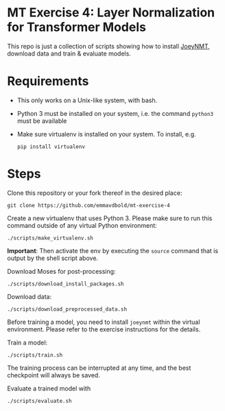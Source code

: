 # MT Exercise 4: Layer Normalization for Transformer Models

This repo is just a collection of scripts showing how to install [JoeyNMT](https://github.com/joeynmt/joeynmt), download
data and train & evaluate models.

# Requirements

- This only works on a Unix-like system, with bash.
- Python 3 must be installed on your system, i.e. the command `python3` must be available
- Make sure virtualenv is installed on your system. To install, e.g.

    `pip install virtualenv`

# Steps

Clone this repository or your fork thereof in the desired place:

    git clone https://github.com/emmavdbold/mt-exercise-4

Create a new virtualenv that uses Python 3. Please make sure to run this command outside of any virtual Python environment:

    ./scripts/make_virtualenv.sh

**Important**: Then activate the env by executing the `source` command that is output by the shell script above.

Download Moses for post-processing:

    ./scripts/download_install_packages.sh

Download data:

    ./scripts/download_preprocessed_data.sh

Before training a model, you need to install `joeynmt` within the virtual environment. Please refer to the exercise instructions for the details.

Train a model:

    ./scripts/train.sh

The training process can be interrupted at any time, and the best checkpoint will always be saved.

Evaluate a trained model with

    ./scripts/evaluate.sh
